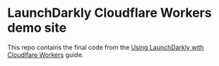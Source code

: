 # LaunchDarkly Cloudflare Workers demo site

This repo contains the final code from the [Using LaunchDarkly with Cloudlfare Workers](https://docs.launchdarkly.com/guides/infrastructure/cloudflare-workers) guide.
